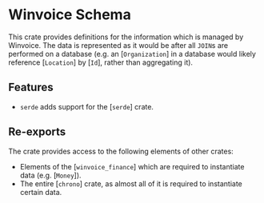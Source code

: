 # Winvoice Schema

<!-- cargo-rdme start -->

This crate provides definitions for the information which is managed by Winvoice. The data is represented as it would be after all `JOIN`s are performed on a database (e.g. an [`Organization`] in a database would likely reference [`Location`] by [`Id`], rather than aggregating it).

## Features

* `serde` adds support for the [`serde`] crate.

## Re-exports

The crate provides access to the following elements of other crates:

* Elements of the [`winvoice_finance`] which are required to instantiate data (e.g. [`Money`]).
* The entire [`chrono`] crate, as almost all of it is required to instantiate certain data.

<!-- cargo-rdme end -->

